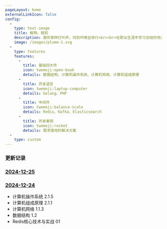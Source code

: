 ```yaml
---
pageLayout: home
externalLinkIcon: false
config:
  -
    type: text-image
    title: 格物、致知
    description: 莫听穿林打叶声，何妨吟啸且徐行<br><br>在职业生涯中学习总结的地方，预计写四个系列：开发案例系列、基础四大件系列、开发语言系列、中间件系列。 
    image: /images/plume-1.svg
  -
    type: features
    features:
      -
        title: 基础四大件
        icon: twemoji:open-book
        details: 数据结构、计算机操作系统、计算机网络、计算机组成原理
      -
        title: 开发语言
        icon: twemoji:laptop-computer
        details: Golang、PHP
      -
        title: 中间件
        icon: twemoji:balance-scale
        details: Redis、Kafka、Elasticsearch
      -
        title: 开发案例
        icon: twemoji:rocket
        details: 需求落地的解决方案
  -
    type: custom
---
```


### 更新记录

### [2024-12-25](https://github.com/xiaobaoword/Blog/commit/030f0b18f67faf6f29492330a64ba5f6dfe56b8a)



### [2024-12-24](https://github.com/xiaobaoword/Blog/commit/030f0b18f67faf6f29492330a64ba5f6dfe56b8a)

- 计算机操作系统 2.1.5
- 计算机组成原理 2.1.1
- 计算机网络 1.1.3
- 数据结构 1.2
- Redis核心技术与实战 01 

